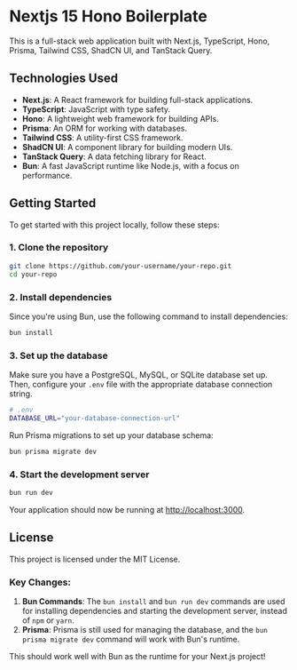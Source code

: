 # Nextjs 15 Hono Boilerplate

This is a full-stack web application built with Next.js, TypeScript, Hono, Prisma, Tailwind CSS, ShadCN UI, and TanStack Query.

## Technologies Used

- **Next.js**: A React framework for building full-stack applications.
- **TypeScript**: JavaScript with type safety.
- **Hono**: A lightweight web framework for building APIs.
- **Prisma**: An ORM for working with databases.
- **Tailwind CSS**: A utility-first CSS framework.
- **ShadCN UI**: A component library for building modern UIs.
- **TanStack Query**: A data fetching library for React.
- **Bun**: A fast JavaScript runtime like Node.js, with a focus on performance.

## Getting Started

To get started with this project locally, follow these steps:

### 1. Clone the repository

```bash
git clone https://github.com/your-username/your-repo.git
cd your-repo
```

### 2. Install dependencies

Since you're using Bun, use the following command to install dependencies:

```bash
bun install
```

### 3. Set up the database

Make sure you have a PostgreSQL, MySQL, or SQLite database set up. Then, configure your `.env` file with the appropriate database connection string.

```bash
# .env
DATABASE_URL="your-database-connection-url"
```

Run Prisma migrations to set up your database schema:

```bash
bun prisma migrate dev
```

### 4. Start the development server

```bash
bun run dev
```

Your application should now be running at [http://localhost:3000](http://localhost:3000).

## License

This project is licensed under the MIT License.

### Key Changes:
1. **Bun Commands**: The `bun install` and `bun run dev` commands are used for installing dependencies and starting the development server, instead of `npm` or `yarn`.
2. **Prisma**: Prisma is still used for managing the database, and the `bun prisma migrate dev` command will work with Bun's runtime.

This should work well with Bun as the runtime for your Next.js project!
